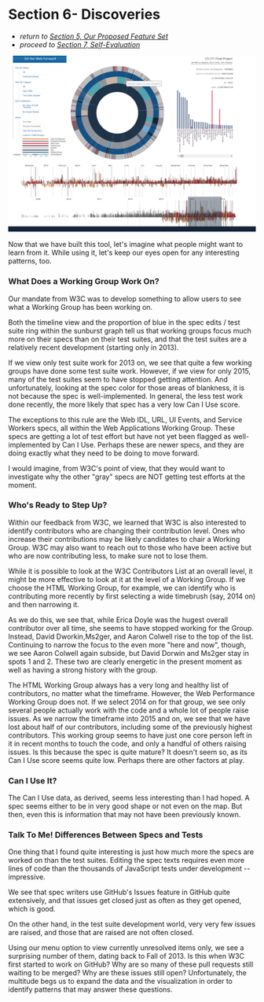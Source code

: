 # Section 6- Discoveries

* *return to [Section 5, Our Proposed Feature Set](proposal.md)*
* *proceed to [Section 7, Self-Evaluation](evaluation.md)*

<p align="center">
    <img src="images/FINAL_Dashboard.png" width="600"/>
</p>

Now that we have built this tool, let's imagine what people might want to learn from it.  While using it, let's keep our eyes open for any interesting patterns, too.

### What Does a Working Group Work On?

Our mandate from W3C was to develop something to allow users to see what a Working Group has been working on.

Both the timeline view and the proportion of blue in the spec edits / test suite ring within the sunburst graph tell us that working groups focus much more on their specs than on their test suites, and that the test suites are a relatively recent development (starting only in 2013).

If we view only test suite work for 2013 on, we see that quite a few working groups have done some test suite work.  However, if we view for only 2015, many of the test suites seem to have stopped getting attention.  And unfortunately, looking at the spec color for those areas of blankness, it is not because the spec is well-implemented.  In general, the less test work done recently, the more likely that spec has a very low Can I Use score.

The exceptions to this rule are the Web IDL, URL, UI Events, and Service Workers specs, all within the Web Applications Working Group.  These specs are getting a lot of test effort but have not yet been flagged as well-implemented by Can I Use.  Perhaps these are newer specs, and they are doing exactly what they need to be doing to move forward.

I would imagine, from W3C's point of view, that they would want to investigate why the other "gray" specs are NOT getting test efforts at the moment.

### Who's Ready to Step Up?

Within our feedback from W3C, we learned that W3C is also interested to identify contributors who are changing their contribution level.  Ones who increase their contributions may be likely candidates to chair a Working Group.  W3C may also want to reach out to those who have been active but who are now contributing less, to make sure not to lose them.

While it is possible to look at the W3C Contributors List at an overall level, it might be more effective to look at it at the level of a Working Group.  If we choose the HTML Working Group, for example, we can identify who is contributing more recently by first selecting a wide timebrush (say, 2014 on) and then narrowing it.

As we do this, we see that, while Erica Doyle was the hugest overall contributor over all time, she seems to have stopped working for the Group.  Instead, David Dworkin,Ms2ger, and Aaron Colwell rise to the top of the list.  Continuing to narrow the focus to the even more "here and now", though, we see Aaron Colwell again subside, but David Dorwin and Ms2ger stay in spots 1 and 2.  These two are clearly energetic in the present moment as well as having a strong history with the group.

The HTML Working Group always has a very long and healthy list of contributors, no matter what the timeframe.  However, the Web Performance Working Group does not.  If we select 2014 on for that group, we see only several people actually work with the code and a whole lot of people raise issues.  As we narrow the timeframe into 2015 and on, we see that we have lost about half of our contributors, including some of the previously highest contributors.  This working group seems to have just one core person left in it in recent months to touch the code, and only a handful of others raising issues.  Is this because the spec is quite mature?  It doesn't seem so, as its Can I Use score seems quite low.  Perhaps there are other factors at play.

### Can I Use It?

The Can I Use data, as derived, seems less interesting than I had hoped.  A spec seems either to be in very good shape or not even on the map.  But then, even this is information that may not have been previously known.


### Talk To Me!  Differences Between Specs and Tests

One thing that I found quite interesting is just how much more the specs are worked on than the test suites.  Editing the spec texts requires even more lines of code than the thousands of JavaScript tests under development -- impressive.

We see that spec writers use GitHub's Issues feature in GitHub quite extensively, and that issues get closed just as often as they get opened, which is good.

On the other hand, in the test suite development world, very very few issues are raised, and those that are raised are not often closed.

Using our menu option to view currently unresolved items only, we see a surprising number of them, dating back to Fall of 2013.  Is this when W3C first started to work on GitHub?  Why are so many of these pull requests still waiting to be merged?  Why are these issues still open?  Unfortunately, the multitude begs us to expand the data and the visualization in order to identify patterns that may answer these questions.




